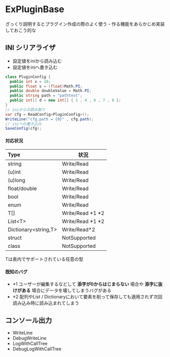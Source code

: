 # ExPluginBase

ざっくり説明するとプラグイン作成の際のよく使う・作る機能をあらかじめ実装しておこう的な

## INI シリアライザ
- 設定値をiniから読み込む
- 設定値をiniへ書き込む

```csharp
class PluginConfig {
  public int x = 10;
  public float s = (float)Math.PI;
  public double doubleValue = Math.PI;
  public string path = "pathtest";
  public int[] d = new int[] { 1 , 4 , 6 , 7 , 8 };
}
// iniからの読み取り
var cfg = ReadConfig<PluginConfig>();
WriteLine("cfg.path = {0}" , cfg.path);
// iniへの書き込み
SaveConfig(cfg);
```
#### 対応状況
|Type  |状況       |
|:-----|----------|
|string|Write/Read|
|(u)int|Write/Read|
|(u)long|Write/Read|
|float/double|Write/Read|
|bool|Write/Read|
|enum|Write/Read|
|T[]|Write/Read \*1 \*2|
|List\<T\>|Write/Read \*1 \*2|
|Dictionary\<string,T\>|Write/Read\*2|
|struct|NotSupported|
|class |NotSupported|

Tは表内でサポートされている任意の型
#### 既知のバグ
- \*1 ユーザーが編集するなどして **添字が0からはじまらない** 場合や **添字に抜けがある** 場合にデータを壊してしまうバグがある
- \*2 配列やList / Dictionaryにおいて要素を削って保存しても適用されず次回読み込み時に読み込まれてしまう

## コンソール出力
- WriteLine
- DebugWriteLine
- LogWithCallTree
- DebugLogWithCallTree
